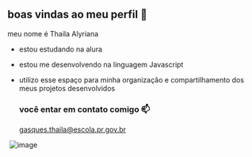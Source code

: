 ## boas vindas ao meu perfil 🖤

meu nome é Thaila Alyriana

- estou estudando na alura
- estou me desenvolvendo na linguagem Javascript
- utilizo esse espaço para minha organização e compartilhamento dos meus projetos desenvolvidos

  ### você entar em contato comigo 📫

  gasques.thaila@escola.pr.gov.br

![]()
![image](https://github.com/user-attachments/assets/387f344f-d498-49b5-a8c2-c953bd05086d)

  
